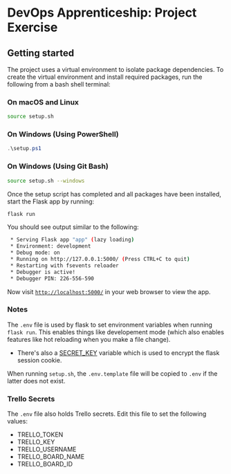 # DevOps Apprenticeship: Project Exercise

## Getting started

The project uses a virtual environment to isolate package dependencies. To create the virtual environment and install required packages, run the following from a bash shell terminal:

### On macOS and Linux

```bash
source setup.sh
```

### On Windows (Using PowerShell)

```powershell
.\setup.ps1
```

### On Windows (Using Git Bash)

```bash
source setup.sh --windows
```

Once the setup script has completed and all packages have been installed, start the Flask app by running:

```bash
flask run
```

You should see output similar to the following:

```bash
 * Serving Flask app "app" (lazy loading)
 * Environment: development
 * Debug mode: on
 * Running on http://127.0.0.1:5000/ (Press CTRL+C to quit)
 * Restarting with fsevents reloader
 * Debugger is active!
 * Debugger PIN: 226-556-590
```

Now visit [`http://localhost:5000/`](http://localhost:5000/) in your web browser to view the app.

### Notes

The `.env` file is used by flask to set environment variables when running `flask run`. This enables things like developement mode (which also enables features like hot reloading when you make a file change).

* There's also a [SECRET_KEY](https://flask.palletsprojects.com/en/1.1.x/config/#SECRET_KEY) variable which is used to encrypt the flask session cookie.

When running `setup.sh`, the `.env.template` file will be copied to `.env` if the latter does not exist.

### Trello Secrets

The `.env` file also holds Trello secrets. Edit this file to set the following values:

* TRELLO_TOKEN
* TRELLO_KEY
* TRELLO_USERNAME
* TRELLO_BOARD_NAME
* TRELLO_BOARD_ID
